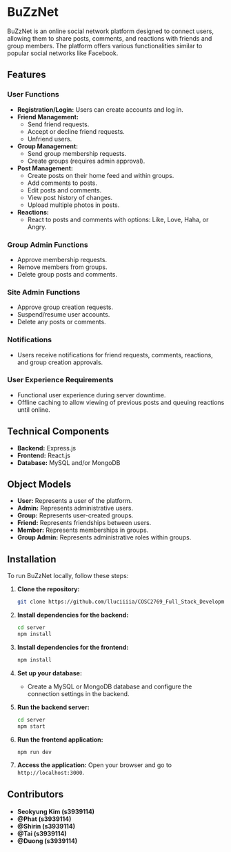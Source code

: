 # BuZzNet

BuZzNet is an online social network platform designed to connect users, allowing them to share posts, comments, and reactions with friends and group members. The platform offers various functionalities similar to popular social networks like Facebook.

## Features

### User Functions

- **Registration/Login:** Users can create accounts and log in.
- **Friend Management:**
  - Send friend requests.
  - Accept or decline friend requests.
  - Unfriend users.
- **Group Management:**
  - Send group membership requests.
  - Create groups (requires admin approval).
- **Post Management:**
  - Create posts on their home feed and within groups.
  - Add comments to posts.
  - Edit posts and comments.
  - View post history of changes.
  - Upload multiple photos in posts.
- **Reactions:**
  - React to posts and comments with options: Like, Love, Haha, or Angry.

### Group Admin Functions

- Approve membership requests.
- Remove members from groups.
- Delete group posts and comments.

### Site Admin Functions

- Approve group creation requests.
- Suspend/resume user accounts.
- Delete any posts or comments.

### Notifications

- Users receive notifications for friend requests, comments, reactions, and group creation approvals.

### User Experience Requirements

- Functional user experience during server downtime.
- Offline caching to allow viewing of previous posts and queuing reactions until online.

## Technical Components

- **Backend:** Express.js
- **Frontend:** React.js
- **Database:** MySQL and/or MongoDB

## Object Models

- **User:** Represents a user of the platform.
- **Admin:** Represents administrative users.
- **Group:** Represents user-created groups.
- **Friend:** Represents friendships between users.
- **Member:** Represents memberships in groups.
- **Group Admin:** Represents administrative roles within groups.

## Installation

To run BuZzNet locally, follow these steps:

1. **Clone the repository:**

   ```bash
   git clone https://github.com/lluciiiia/COSC2769_Full_Stack_Development_Group_Assignment.git
   ```

2. **Install dependencies for the backend:**

   ```bash
   cd server
   npm install
   ```

3. **Install dependencies for the frontend:**

   ```bash
   npm install
   ```

4. **Set up your database:**

   - Create a MySQL or MongoDB database and configure the connection settings in the backend.

5. **Run the backend server:**

   ```bash
   cd server
   npm start
   ```

6. **Run the frontend application:**

   ```bash
   npm run dev
   ```

7. **Access the application:**
   Open your browser and go to `http://localhost:3000`.

## Contributors

- **Seokyung Kim (s3939114) <a href="https://github.com/lluciiiia" target="_blank"><img src="https://skillicons.dev/icons?i=github" width="16px" /></a>**
- **@Phat (s3939114)**
- **@Shirin (s3939114)**
- **@Tai (s3939114)**
- **@Duong (s3939114)**
